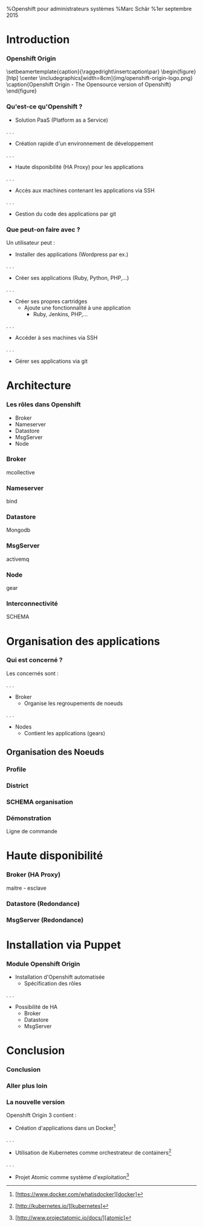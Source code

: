%Openshift pour administrateurs systèmes
%Marc Schär
%1er septembre 2015

# Introduction

### Openshift Origin

\setbeamertemplate{caption}{\raggedright\insertcaption\par}
\begin{figure}[htp]
  \center
  \includegraphics[width=8cm]{img/openshift-origin-logo.png}
  \caption{Openshift Origin - The Opensource version of Openshift}
\end{figure}


### Qu'est-ce qu'Openshift ?

* Solution PaaS (Platform as a Service)

. . .

* Création rapide d'un environnement de développement

. . .

* Haute disponibilité (HA Proxy) pour les applications

. . .

* Accès aux machines contenant les applications via SSH

. . .

* Gestion du code des applications par git


### Que peut-on faire avec ?

Un utilisateur peut :

* Installer des applications (Wordpress par ex.)

. . .

* Créer ses applications (Ruby, Python, PHP,...)

. . .

* Créer ses propres cartridges
    * Ajoute une fonctionnalité à une application
        * Ruby, Jenkins, PHP,...

. . .

* Accéder à ses machines via SSH

. . .

* Gérer ses applications via git


# Architecture

### Les rôles dans Openshift

* Broker
* Nameserver
* Datastore
* MsgServer
* Node

### Broker

mcollective

### Nameserver

bind

### Datastore

Mongodb

### MsgServer

activemq

### Node

gear

### Interconnectivité

SCHEMA


# Organisation des applications

### Qui est concerné ?

Les concernés sont :

. . .

* Broker
    * Organise les regroupements de noeuds

. . .

* Nodes
    * Contient les applications (gears)


## Organisation des Noeuds

### Profile

### District

### SCHEMA organisation

### Démonstration

Ligne de commande


# Haute disponibilité

### Broker (HA Proxy)

maitre - esclave

### Datastore (Redondance)

### MsgServer (Redondance)


# Installation via Puppet

### Module Openshift Origin

* Installation d'Openshift automatisée
    * Spécification des rôles

. . . 

* Possibilité de HA
    * Broker
    * Datastore
    * MsgServer

# Conclusion

### Conclusion

### Aller plus loin

### La nouvelle version

Openshift Origin 3 contient :

* Création d'applications dans un Docker[^1]

. . .

* Utilisation de Kubernetes comme orchestrateur de containers[^2]

. . .

* Projet Atomic comme système d'exploitation[^3]


[^1]: [https://www.docker.com/whatisdocker][docker]

[^2]: [http://kubernetes.io/][kubernetes]

[^3]: [http://www.projectatomic.io/docs/][atomic]

[docker]: https://www.docker.com/whatisdocker
[kubernetes]: http://kubernetes.io/
[atomic]: http://www.projectatomic.io/docs/
